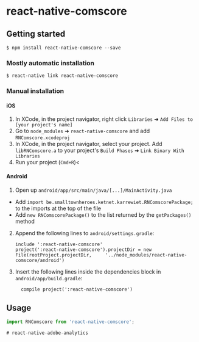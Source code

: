 # react-native-comscore

## Getting started

`$ npm install react-native-comscore --save`

### Mostly automatic installation

`$ react-native link react-native-comscore`

### Manual installation


#### iOS

1. In XCode, in the project navigator, right click `Libraries` ➜ `Add Files to [your project's name]`
2. Go to `node_modules` ➜ `react-native-comscore` and add `RNComscore.xcodeproj`
3. In XCode, in the project navigator, select your project. Add `libRNComscore.a` to your project's `Build Phases` ➜ `Link Binary With Libraries`
4. Run your project (`Cmd+R`)<

#### Android

1. Open up `android/app/src/main/java/[...]/MainActivity.java`
  - Add `import be.smalltownheroes.ketnet.karrewiet.RNComscorePackage;` to the imports at the top of the file
  - Add `new RNComscorePackage()` to the list returned by the `getPackages()` method
2. Append the following lines to `android/settings.gradle`:
  	```
  	include ':react-native-comscore'
  	project(':react-native-comscore').projectDir = new File(rootProject.projectDir, 	'../node_modules/react-native-comscore/android')
  	```
3. Insert the following lines inside the dependencies block in `android/app/build.gradle`:
  	```
      compile project(':react-native-comscore')
  	```


## Usage
```javascript
import RNComscore from 'react-native-comscore';

# react-native-adobe-analytics
